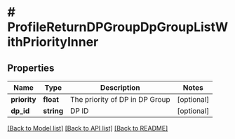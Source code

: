 # # ProfileReturnDPGroupDpGroupListWithPriorityInner

## Properties

Name | Type | Description | Notes
------------ | ------------- | ------------- | -------------
**priority** | **float** | The priority of DP in DP Group | [optional]
**dp_id** | **string** | DP ID | [optional]

[[Back to Model list]](../../README.md#models) [[Back to API list]](../../README.md#endpoints) [[Back to README]](../../README.md)
